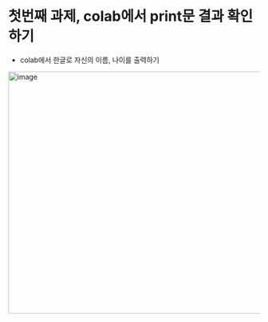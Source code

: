 # 첫번째 과제, colab에서 print문 결과 확인하기
* colab에서 한글로 자신의 이름, 나이를 출력하기
<img width="985" height="486" alt="image" src="https://github.com/user-attachments/assets/712986dd-5dc0-4ca6-bd7c-6c6f72713992" />
